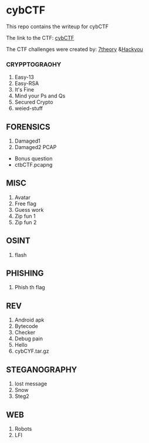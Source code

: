 # cybCTF

This repo contains the writeup for cybCTF

The link to the CTF: [cybCTF](https://drive.google.com/drive/folders/1IpcgmPOl8TsOMivQbm7-KKZVAgQIT1Db?usp=sharing)

The CTF challenges were created by: [7theory](https://x.com/Paul__ige) &[Hackyou](https://x.com/0xMarkUche)

### CRYPPTOGRAOHY
1. Easy-13
2. Easy-RSA
3. It's Fine
4. Mind your Ps and Qs
5. Secured Crypto
6. weied-stuff

## FORENSICS
1. Damaged1
2. Damaged2
PCAP
-  Bonus question
-  ctbCTF.pcapng

## MISC
1. Avatar
2. Free flag
3. Guess work
4. Zip fun 1
5. Zip fun 2

## OSINT
1. flash

## PHISHING
1. Phish th flag

## REV
1. Android apk
2. Bytecode
3. Checker
4. Debug pain
5. Hello
6. cybCYF.tar.gz

## STEGANOGRAPHY
1. lost message
2. Snow
3. Steg2

## WEB
1. Robots
2. LFI

